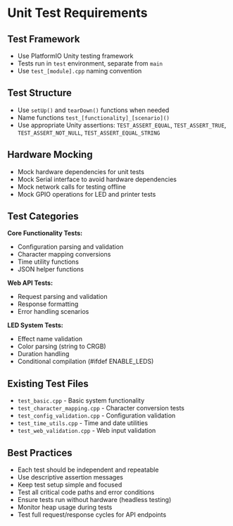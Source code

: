 # Unit Test Requirements

## Test Framework

- Use PlatformIO Unity testing framework
- Tests run in `test` environment, separate from `main`
- Use `test_[module].cpp` naming convention

## Test Structure

- Use `setUp()` and `tearDown()` functions when needed
- Name functions `test_[functionality]_[scenario]()`
- Use appropriate Unity assertions: `TEST_ASSERT_EQUAL`, `TEST_ASSERT_TRUE`, `TEST_ASSERT_NOT_NULL`, `TEST_ASSERT_EQUAL_STRING`

## Hardware Mocking

- Mock hardware dependencies for unit tests
- Mock Serial interface to avoid hardware dependencies
- Mock network calls for testing offline
- Mock GPIO operations for LED and printer tests

## Test Categories

**Core Functionality Tests:**

- Configuration parsing and validation
- Character mapping conversions
- Time utility functions
- JSON helper functions

**Web API Tests:**

- Request parsing and validation
- Response formatting
- Error handling scenarios

**LED System Tests:**

- Effect name validation
- Color parsing (string to CRGB)
- Duration handling
- Conditional compilation (#ifdef ENABLE_LEDS)

## Existing Test Files

- `test_basic.cpp` - Basic system functionality
- `test_character_mapping.cpp` - Character conversion tests
- `test_config_validation.cpp` - Configuration validation
- `test_time_utils.cpp` - Time and date utilities
- `test_web_validation.cpp` - Web input validation

## Best Practices

- Each test should be independent and repeatable
- Use descriptive assertion messages
- Keep test setup simple and focused
- Test all critical code paths and error conditions
- Ensure tests run without hardware (headless testing)
- Monitor heap usage during tests
- Test full request/response cycles for API endpoints

